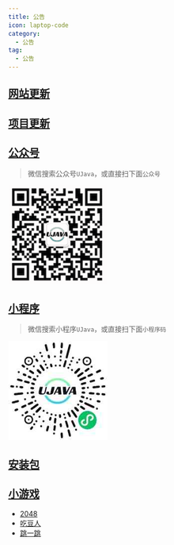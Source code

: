 ```yaml
---
title: 公告
icon: laptop-code
category:
  - 公告
tag:
  - 公告
---
```


## [网站更新](https://ujava.cn/timeline/)


## [项目更新](https://ujava.cn/project/changelog.html)


## [公众号](/app/wechat)

> 微信搜索公众号`UJava`，或直接扫下面`公众号`

<img style='width: 200px' src="/logo/gzh.png"/>

## [小程序](/app/applet)

> 微信搜索小程序`UJava`，或直接扫下面`小程序码`

<img style='width: 200px' src="/logo/xcx.jpg"/> 

## [安装包](/app/pack)

## [小游戏]()

* [2048](https://ujava.cn/2048/)
* [吃豆人](https://ujava.cn/pacman/)
* [跳一跳](https://ujava.cn/jump/)
